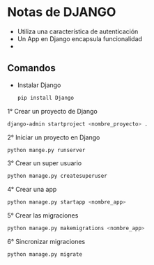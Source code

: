 # Notas de DJANGO
* Utiliza una característica de autenticación
* Un App en Django encapsula funcionalidad
* 


## Comandos
* Instalar Django
  ```bash
  pip install Django
  ```
1° Crear un proyecto de Django
```bash
django-admin startproject <nombre_proyecto> .
```
2° Iniciar un proyecto en Django
```bash
python mange.py runserver
```
3° Crear un super usuario
```bash
python manage.py createsuperuser
```
4° Crear una app
```bash
python manage.py startapp <nombre_app>
```
5° Crear las migraciones
```bash
python manage.py makemigrations <nombre_app>
```

6° Sincronizar migraciones
```bash
python manage.py migrate
```